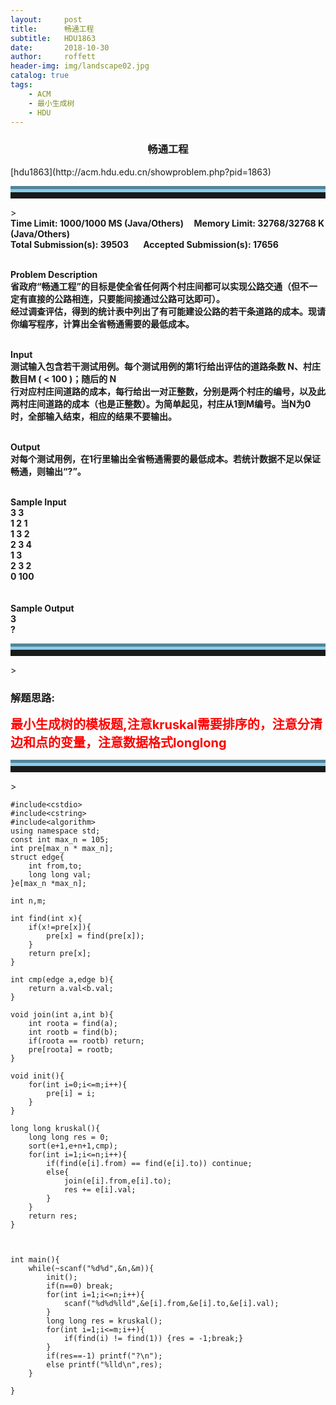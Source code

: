 ```yaml
---
layout:     post
title:      畅通工程
subtitle:   HDU1863
date:       2018-10-30
author:     roffett
header-img: img/landscape02.jpg
catalog: true
tags:
    - ACM
    - 最小生成树
    - HDU
---
```



<h3 align="center">畅通工程</h3>[hdu1863](http://acm.hdu.edu.cn/showproblem.php?pid=1863)
<hr style="height:10px;border:none;border-top:10px groove skyblue;" />>
<div><strong> Time Limit: 1000/1000 MS (Java/Others)&#160;&#160;&#160;&#160;&#160;Memory Limit: 32768/32768 K (Java/Others)  <br>
Total Submission(s): 39503 &#160;&#160;&#160;&#160;&#160; Accepted Submission(s): 17656  <br>
<br>

Problem Description  <br>
省政府“畅通工程”的目标是使全省任何两个村庄间都可以实现公路交通（但不一定有直接的公路相连，只要能间接通过公路可达即可）。  <br>
经过调查评估，得到的统计表中列出了有可能建设公路的若干条道路的成本。现请你编写程序，计算出全省畅通需要的最低成本。  <br>
 <br>

Input<br>
测试输入包含若干测试用例。每个测试用例的第1行给出评估的道路条数 N、村庄数目M ( < 100 )；随后的 N <br>
行对应村庄间道路的成本，每行给出一对正整数，分别是两个村庄的编号，以及此两村庄间道路的成本（也是正整数）。为简单起见，村庄从1到M编号。当N为0时，全部输入结束，相应的结果不要输出。<br>
 <br>

Output<br>
对每个测试用例，在1行里输出全省畅通需要的最低成本。若统计数据不足以保证畅通，则输出“?”。<br>
 <br>

Sample Input<br>
3 3<br>
1 2 1<br>
1 3 2<br>
2 3 4<br>
1 3<br>
2 3 2<br>
0 100<br>
 <br>
<br>
Sample Output<br>
3<br>
?<br></strong></div>
<hr style="height:10px;border:none;border-top:10px groove skyblue;" />>

### 解题思路:

<strong style="font-size:20px;color:red;">最小生成树的模板题,注意kruskal需要排序的，注意分清边和点的变量，注意数据格式longlong</strong> 

<hr style="height:10px;border:none;border-top:10px groove skyblue;" />>


    #include<cstdio>	
    #include<cstring>
    #include<algorithm>
    using namespace std;
    const int max_n = 105;
    int pre[max_n * max_n];
    struct edge{
        int from,to;
        long long val;
    }e[max_n *max_n];

    int n,m;

    int find(int x){
        if(x!=pre[x]){
            pre[x] = find(pre[x]);
        }
        return pre[x];
    }

    int cmp(edge a,edge b){
        return a.val<b.val;
    }

    void join(int a,int b){
        int roota = find(a);
        int rootb = find(b);
        if(roota == rootb) return;
        pre[roota] = rootb;
    }

    void init(){
        for(int i=0;i<=m;i++){
            pre[i] = i;
        }
    }

    long long kruskal(){
        long long res = 0;
        sort(e+1,e+n+1,cmp);
        for(int i=1;i<=n;i++){
            if(find(e[i].from) == find(e[i].to)) continue;
            else{
                join(e[i].from,e[i].to);
                res += e[i].val;
            }
        }
        return res;
    }



    int main(){
        while(~scanf("%d%d",&n,&m)){
            init();
            if(n==0) break;
            for(int i=1;i<=n;i++){
                scanf("%d%d%lld",&e[i].from,&e[i].to,&e[i].val);
            }
            long long res = kruskal();
            for(int i=1;i<=m;i++){
                if(find(i) != find(1)) {res = -1;break;}
            }
            if(res==-1) printf("?\n");
            else printf("%lld\n",res);
        }

    }